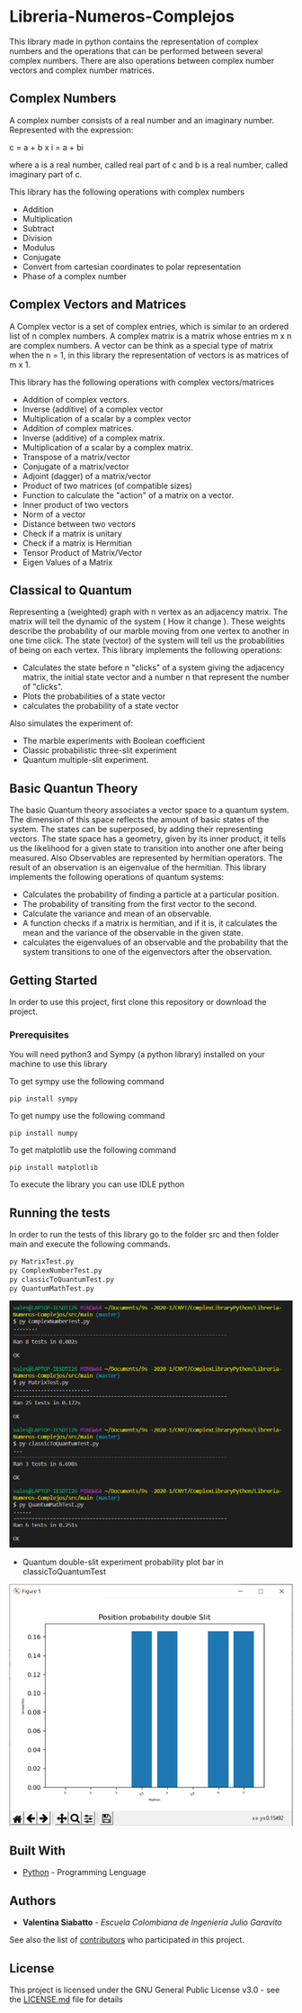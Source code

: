 # Libreria-Numeros-Complejos

This library made in python contains the representation of complex numbers and the operations that can be performed between several complex numbers. There are also operations between complex number vectors and complex number matrices.

## Complex Numbers

A complex number consists of a real number and an imaginary number.
Represented with the expression:
 
 c = a + b x i = a + bi
 
where a is a real number, called real part of c and b is a real number, called imaginary part of c.

This library has the following operations with complex numbers
 - Addition
 - Multiplication
 - Subtract
 - Division
 - Modulus
 - Conjugate
 - Convert from cartesian coordinates to polar representation
 - Phase of a complex number

## Complex Vectors and Matrices

A Complex vector is a set of complex entries, which is similar to an ordered list of n complex numbers. 
A complex matrix is a matrix whose entries m x n are complex numbers.
A vector can be think as a special type of matrix when the n = 1, in this library the representation of vectors is as matrices of m x 1.

This library has the following operations with complex vectors/matrices

 - Addition of complex vectors.
- Inverse (additive) of a complex vector
- Multiplication of a scalar by a complex vector
- Addition of complex matrices.
- Inverse (additive) of a complex matrix.
- Multiplication of a scalar by a complex matrix.
- Transpose of a matrix/vector
- Conjugate of a matrix/vector
- Adjoint (dagger) of a matrix/vector
- Product of two matrices (of compatible sizes)
- Function to calculate the "action" of a matrix on a vector.
- Inner product of two vectors
- Norm of a vector
- Distance between two vectors
- Check if a matrix is unitary
- Check if a matrix is Hermitian
- Tensor Product of Matrix/Vector 
- Eigen Values of a Matrix

## Classical to Quantum

Representing a (weighted) graph with n vertex as an adjacency matrix. The matrix will tell the dynamic of the system ( How it change ). These weights describe the probability of our marble moving from one vertex to another in one time click.
The state (vector) of the system will tell us the probabilities of being on each vertex.
This library implements the following operations:

- Calculates the state before n "clicks" of a system giving the adjacency matrix, the initial state vector and a number n that represent the number of "clicks".
- Plots the probabilities of a state vector
- calculates the probability of a state vector

Also simulates the experiment of:

- The marble experiments with Boolean coefficient
- Classic probabilistic three-slit experiment
- Quantum multiple-slit experiment.

## Basic Quantun Theory

The basic Quantum theory associates a vector space to a quantum system. The dimension of this space reflects the amount of basic states of the system. The states can be superposed, by adding their representing vectors. The state space has  a geometry, given by its inner product, it tells us the likelihood for a given state to transition into another one after being measured. Also Observables are represented by hermitian operators. The result of an observation is an eigenvalue of the hermitian.
This library implements the following operations of quantum systems:

- Calculates the probability of finding a particle at a particular position.
- The probability of transiting from the first vector to the second.
- Calculate the variance and mean of an observable.
- A function checks if a matrix is hermitian, and if it is, it calculates the mean and the variance of the observable in the given state.
- calculates the eigenvalues of an observable and the probability that the system transitions to one of the eigenvectors after the observation.

## Getting Started

 In order to use this project, first clone this repository or download the project.

### Prerequisites

You will need python3 and  Sympy (a python library) installed on your machine to use this library

To get sympy use the following command 

```
pip install sympy
```
To get numpy use the following command 
```
pip install numpy
```
To get matplotlib use the following command 
```
pip install matplotlib
```
To execute the library you can use IDLE python

## Running the tests

In order to run the tests of this library go to the folder src and then folder main and execute the following commands.

```
py MatrixTest.py
py ComplexNumberTest.py
py classicToQuantumTest.py
py QuantumMathTest.py
```

![test](images/testsQ.PNG)

* Quantum double-slit experiment probability plot bar in classicToQuantumTest

![graficaDoubleSlit](images/graphicDoubleSlit.PNG)

## Built With

* [Python](https://www.python.org/) - Programming Lenguage


## Authors

* **Valentina Siabatto** - *Escuela Colombiana de Ingeniería Julio Garavito* 

See also the list of [contributors](https://github.com/Siabell/AREP-lab1-introduccion/graphs/contributors) who participated in this project.

## License

This project is licensed under the GNU General Public License v3.0 - see the [LICENSE.md](LICENSE.md) file for details

